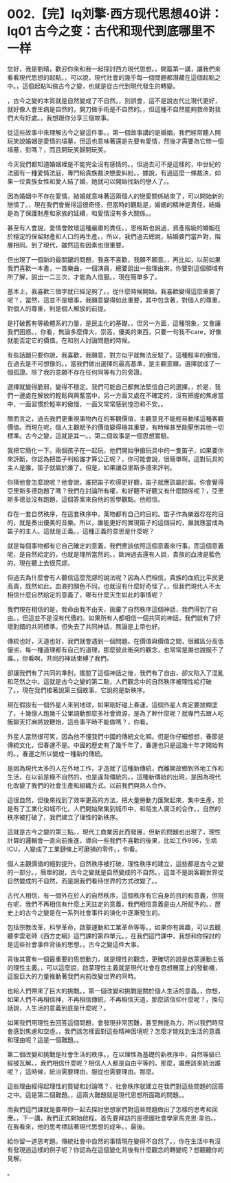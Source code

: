 # 002.【完】lq刘擎·西方现代思想40讲：lq01 古今之变：古代和现代到底哪里不一样

您好，我是劉晴，歡迎你來和我一起探討西方現代思想。，開篇第一講，讓我們來看看現代思想的起點。，可以說，現代社會的幾乎每一個問題都潛藏在這個起點之中。，這個起點叫做古今之變，也就是從古代到現代發生的轉變。

，古今之變的本質就是自然變成了不自然。，別誤會，這不是說古代比現代更好，就好像人會生病是自然的，開刀做手術是不自然的。，但這種不自然能夠救命對我們大有好處。，我想跟你分享三個故事。

從這些故事中來理解古今之變這件事。，第一個故事講的是婚姻，我們經常聽人開玩笑說婚姻是愛情的墳墓，但這也意味著還是先要有愛情，然後才需要為它修一個墳墓，對嗎？，而且開玩笑歸開玩笑。

今天我們都知道婚姻裡是不能完全沒有感情的。，但過去可不是這樣的，中世紀的法國有一種愛情法庭，專門給貴族裁決戀愛糾紛。，據說，有過這麼一條裁決，如果一位貴族女性和愛人結了婚，她就可以開始找新的戀人了。。

因為婚姻中不存在愛情，結婚就意味著這兩個人的戀愛關係結束了，可以開始新的戀情了。，現在我們會覺得這很奇怪，但當時的觀點是，婚姻的精神是責任，結婚是為了保護財產和家族的延續，和愛情沒有多大關係。。

甚至有人會說，愛情會敗壞這種嚴肅的責任。，恩格斯也說過，資產階級的婚姻在於穩定的保留財產和人口的再生產。，所以，我們過去總說，結婚要門當戶對，階層相同。到了現代，雖然這些因素也很重要。

但出現了一個新的最關鍵的問題，我喜不喜歡，我願不願意。，再比如，以前如果我們喜歡一本書，一首樂曲，一個演員，總要說出一些理由來，你要對這個領域有所了解，說出一二三次，才能為人信服。，現在簡單多了。

基本上，我喜歡三個字就已經足夠了。，從什麼時候開始，我喜歡變得這麼重要了呢？，當然，這並不是壞事，我願意變得如此重要，其中包含著，對個人的尊重，對個人的尊重，則是個人解放的前提。

是打破舊有等級體系的力量，是民主化的基礎。，但另一方面，這種現象，又會讓我們困惑。，你看，無論多麼偉大，崇高，優美的東西，只要一句我不care，好像就能否定它的價值。在和別人討論問題的時候。

有些話題只要你說，我喜歡，我願意，對方似乎就無法反駁了。這種輕率的傲慢，在過去是不可想像的。，當我們做出選擇的最高基準，是主觀意願，選擇就成了一個孤證。除了我的意願不存在任何同等有力的旁證。

選擇就變得脆弱，變得不穩定。我們可能自己都無法堅信自己的選擇。，於是，我們一邊處在解放的輕鬆與興奮當中，另一方面又處在不確定的，沒有把握的焦慮當中，一面習慣於輕率的傲慢，一面又常常感到惶恐和不安。。

簡而言之，過去我們更重視事物內在的客觀價值，主觀意見不能輕易動搖這種客觀價值。而現在呢，個人主觀賦予的價值變得極其重要，有時候甚至能壓倒其他一切標準。古今之變，這就是其一。，第二個故事是一個思想實驗。

我把它簡化一下。兩個孩子在一起玩，他們開始爭搶玩具中的一隻笛子，如果要你來評斷，你認為把笛子判給誰才算公正呢？，你可能會說，很簡單啊，這對玩具的主人是誰，笛子就屬於誰了。但是，如果讓亞里斯多德來評判。

你猜他會怎麼說呢？他會說，誰把笛子吹得更好聽，笛子就應該屬於誰。你會覺得亞里斯多德跑題了嗎？我們在討論所有權，和好聽不好聽又有什麼關係呢？，亞里斯多德並沒有跑題，這個答案來自他的哲學觀點。他相信。

存在一套自然秩序，在這套秩序中，萬物都有自己的目的。笛子作為樂器存在的目的，就是奏出優美的音樂。所以，誰能更好的實現笛子的這個目的，誰就應當成為笛子的主人。這就是正義。，這種正義的意思是什麼呢？

就是每個事物都有它自己確定的意義，我們應該依照這個意義來行事。而這個意義呢，是自然給定的，也就是理所當然的。，歐洲過去還有人說，貴族的血液是藍色的，現在聽上去很荒謬。

但過去為什麼會有人聽信這麼荒謬的說法呢？因為人們相信，貴族的血統比平民更高貴，既然如此，血液的顏色不同，也就沒有什麼好奇怪了。，但我們現代人不太相信什麼自然給定的意義了，哪有什麼天生如此的事情呢？

我們現在相信的是，我命由我不由天，拋棄了自然秩序這個神話，我們得到了自由。，但這並不是沒有代價的。如果所有人都相信一個共同的神話，我們就有了好壞對錯的共同標準。但失去了共同神話，無論是上帝也好。

傳統也好，天道也好，我們就會遇到一個問題。在價值與價值之間，很難區分高低優劣，每一種道理都有自己的道理，那麼彼此衝突的觀念，也常常是誰也說服不了誰。，你看啊，共同的神話束縛了我們。

卻讓我們有了共同的準則，擺脫了這個神話之後，我們有了自由，卻又陷入了混亂和茫然之中。這就是古今之變的第二點，人們觀念中的自然秩序被理性給打破了。，現在我們接著說第三個故事，它說的是新秩序。

現在假設有一個外星人來到地球，如果剛好碰上春運，這個外星人肯定要放糊塗了，十幾億人跑幾千公里調動那麼多社會資源，是為了幹什麼呢？就專門去跟人吃飯聊天打麻將放鞭炮，這些事平時不能做嗎？，你看。

外星人當然很可笑，因為他不懂我們中國的傳統文化嘛。但是你仔細想想，春節是傳統文化，但春運不是。中國的歷史有了幾千年了，春運也只是這幾十年才開始有的。，春運之所以變成一種新的傳統。

是因為現代太多的人在外地工作，才造就了這種新傳統，而離開故鄉到外地工作和生活，在以前是極不自然的，也是違背傳統的。，這種新傳統的出現，是因為現代化改變了我們的社會生產和組織方式。以前我們與熟人合作。

這很自然，但後來找到了效率更高的方法，把大量勞動力匯聚起來，集中生產，於是有了工業化和城市化，人們開始聚集到城市中，和陌生人廣泛的合作。，自然的秩序被打破了，我們建立了理性的新秩序。

這就是古今之變的第三點。，現代工商業因此而發展，但新的問題也出現了，理性計算的邏輯會一直向前推進，導向一些我們不喜歡的後果，比如工作996，生病ICU，人變成了工業鏈條上可磨損的零件。，你看。

個人主觀價值的絕對提升，自然秩序被打破，理性秩序的建立，這些都是古今之變的一部分。，簡單的說，古今之變就是自然變成的不自然。，這並不是說客觀世界從自然變成的不自然，而是說我們看待世界的方式改變了。。

古代人相信，有一個外在於人的自然秩序，這個秩序有它自身的目的和意義，但現在呢，我們不再相信有什麼上天註定的意義，我們相信意義是由人所賦予的。，歷史上的古今之變是在一系列社會事件的演化中逐漸發生的。

包括宗教改革，科學革命，啟蒙運動和工業革命等等。，如果你有興趣，可以去聽聽李雲老師《西方史綱》這門課的第四單元。，在我們這門課中，我想和你探討的是這些社會事件背後的思想。，古今之變這件大事。

背後其實有一個最重要的思想動力，就是理性的觀念，更確切的說是啟蒙運動主張的理性主義。，可以這麼說，啟蒙理性主義就是現代社會在思想層面上的發動機，這股巨大的力量推動著我們向前改變世界的同時。

也給人們帶來了巨大的挑戰。，第一個改變和挑戰是關於個人生活的意義。，你想，如果人們不再相信神，不再相信傳統，不再相信天道，那麼該信仰什麼呢？，換句話說，人生活的意義到底是什麼呢？。

如果我們用理性去回答這個問題，會發現非常困難，甚至無能為力，所以我們時常會感到焦慮和空虛。，我們該怎樣面對這些精神困境呢？怎麼才能找到生活的意義和理由呢？這是一個難題。。

第二個改變和挑戰是社會生活的秩序。，在以理性為基礎的新秩序中，自然等級已經被瓦解。，我們相信什麼呢？相信人人都是自由平等的。那麼，誰應該來統治誰呢？，這時候，統治需要理由，服從也需要理由。那麼。

這些理由經得起理性的質疑和討論嗎？，社會秩序就建立在我們對這些問題的回答之中。這是第二個難題。，這兩大難題就是現代思想所面臨的問題。。

而我們這門課就是要帶你一起去探討思想家們對這些問題做出了怎樣的思考和回應。，下一講，我們正式開始啟程。首先要拜訪的是德國社會學家馬克思·韋伯。，在我看來，他的思考標誌著現代思想的成年。，最後。

給你留一道思考題。傳統社會中自然的事情現在變得不自然了。，你在生活中有沒有發現過這樣的例子呢？你認為在這個變化背後有什麼觀念的轉變呢？想聽聽你的見解。

。